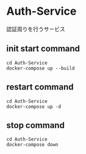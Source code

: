 # Auth-Service
認証周りを行うサービス

## init start command
```
cd Auth-Service 
docker-compose up --build
```
## restart command
```
cd Auth-Service 
docker-compose up -d
```
## stop command
```
cd Auth-Service
docker-compose down 
```
